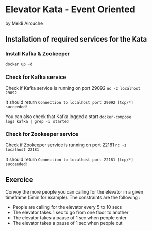 # Elevator Kata - Event Oriented

by Meidi Airouche

## Installation of required services for the Kata

### Install Kafka & Zookeeper

<code>docker up -d</code>

### Check for Kafka service

Check if Kafka service is running on port 29092
<code>nc -z localhost 29092</code>

It should return
<code>Connection to localhost port 29092 [tcp/*] succeeded!</code>

You can also check that Kafka logged a start
<code>docker-compose logs kafka | grep -i started</code>

### Check for Zookeeper service

Check if Zookeeper service is running on port 22181
<code>nc -z localhost 22181</code>

It should return
<code>Connection to localhost port 22181 [tcp/*] succeeded!</code>

## Exercice

Convoy the more people you can calling for the elevator in a given timeframe (5min for example). The constraints are the following :

- People are calling for the elevator every 5 to 10 secs
- The elevator takes 1 sec to go from one floor to another
- The elevator takes a pause of 1 sec when people enter
- The elevator takes a pause of 1 sec when people out
